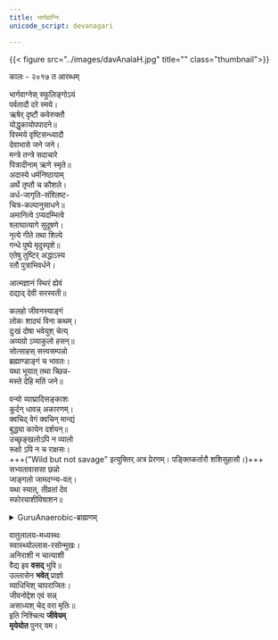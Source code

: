 ```yaml
---
title: भार्गवाग्निः
unicode_script: devanagari

---
```


{{< figure src="../images/davAnalaH.jpg" title="" class="thumbnail">}}


कालः \- २०१७ त आरब्धम्


भार्गवाग्नेस् स्फुलिङ्गोऽयं  
पर्वतादौ दरे स्मये।  
ऋषेर् दृष्टौ कवेरुक्तौ  
योद्धृकायोपपादने॥  
विस्मये वृष्टिसन्ध्यादौ  
देवाभासे जने जने।  
मन्त्रे तन्त्रे सदाचारे  
पित्रादीनाम् ऋणे स्मृते॥  
अदास्ये धर्मनिष्ठायाम्  
अर्थे तृप्तौ च कौशले।  
अर्ध-जागृति-संश्लिष्ट-  
चित्र-कल्पानुसाधने॥    
अमानित्वे ऽप्यदम्भित्वे  
श्लाघात्यागे सुदूषणे।  
नृत्ये गीते तथा शिल्पे  
गन्धे पुष्पे मृदुस्पृशे॥    
एतेषु तुष्टिर् अद्धाऽस्य  
रतौ पुत्राभिवर्धने। 

आत्मज्ञानं स्थिरं ह्येवं  
दद्याद् देवी सरस्वती॥  

कलहो जीवनस्याङ्गं  
लोकः शाठ्यं विना कथम्।  
दुःखं दोषा भवेयुश् चेत्य्  
अव्यग्रो ऽव्याकुलो हसन्॥  
सोत्साहस् सत्त्वसम्पन्नो  
ब्रह्माण्डाङ्गं च भावतः।  
यथा भूयात् तथा च्छिन्न-  
मस्ते देहि मतिं जने॥

वन्यो व्याघ्रादिसङ्काशः  
कूर्दन् धावन्न् अकारणम्।  
क्वचिद् वेगं क्वचिन् मान्द्यं  
बुद्ध्या कायेन दर्शयन्॥  
उच्छृङ्खलोऽपि न व्यालो  
रूक्षो ऽपि न च राक्षसः।  
+++("Wild but not savage" इत्युक्तिर् अत्र प्रेरणम्। पङ्क्तिकर्तारौ शशिसुहासौ।)+++  
सभ्यतावाससा छन्नो  
जाङ्गलो जामदग्न्य-वत्।  
यथा स्यात्, तीव्रतां देव  
स्फोरयाशीविषाशन॥

<details><summary>GuruAnaerobic-ब्राह्मणम्</summary>

Wild, but not savage.

"The closest to a wild environment is being in a Street Gang, with its periods of inaction and intense action, adrenaline, and psychological danger. This is because young people are still wild. Yet people say that is wrong. Society doesn't like wildness. It's scared by it. It will stop you from being wild. It wants you to conform, but as soon as you conform, your life-force and spirit is dead."
</details>


वातुलालय-मध्यस्थः  
स्वास्थ्योल्लास-रसोन्मुखः।  
अनिराशी न चात्याशी  
वैद्य इव **वसद्** भुवि॥  
उल्लासेन **भवेत्** प्राज्ञो  
व्याधिभिश् चापराजितः।  
जीवनोद्देश एवं सन्न्  
असाध्यश् चेद् वरा मृतिः॥  
इति निश्चित्य **जीवेयम्**  
**मृयेयोत** पुनर् यम।


